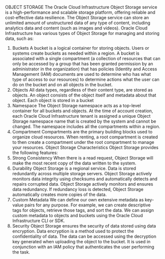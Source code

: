  OBJECT STORAGE
        The Oracle Cloud Infrastructure Object Storage service is a high-performance and scalable storage platform, offering reliable and cost-effective data resilience. 
The Object Storage service can store an unlimited amount of unstructured data of any type of content, including analytics data and content (such as images and videos). 
Oracle Cloud Infrastructure has various types of Object Storage for managing and storing data, such as:
1. Buckets
        A bucket is a logical container for storing objects. Users or systems create buckets as needed within a region. A bucket is associated with a single compartment (a collection of resources that can 
   only be accessed by a group that has been granted permission by an administrator in the organization) that has policies (Identity and Access Management (IAM) documents are used to determine who has 
   what type of access to our resources) to determine actions what the user can do on the bucket and on all objects in the bucket.
2.  Objects
        All data types, regardless of their content type, are stored as objects. An object consists of the object itself and metadata about that object. Each object is stored in a bucket
3.  Namespace
        The Object Storage namespace acts as a top-level container for all buckets and objects. At the time of account creation, each Oracle Cloud Infrastructure tenant is assigned a unique Object Storage 
    namespace name that is created by the system and cannot be changed. The namespace includes all the compartments within a region. 
4.  Compartment
        Compartments are the primary building blocks used to organize cloud resources. When renting, a root compartment is created to then create a compartment under the root compartment to 
    manage your resources. 
Object Storage Characteristics
Object Storage provides the following features:
1. Strong Consistency
    When there is a read request, Object Storage will make the most recent copy of the data written to the system.
2. Durability
    Object Storage is a regional service. Data is stored redundantly across multiple storage servers. Object Storage actively monitors data integrity using checksums and automatically detects 
  and repairs corrupted data. Object Storage actively monitors and ensures data redundancy. If redundancy loss is detected, Object Storage automatically creates more copies of the data.
3. Custom Metadata
    We can define our own extensive metadata as key-value pairs for any purpose. For example, we can create descriptive tags for objects, retrieve those tags, and sort the data. We can assign custom 
  metadata to objects and buckets using the Oracle Cloud Infrastructure CLI or SDK.
4. Security
      Object Storage ensures the security of data stored using data encryption. Data encryption is a method used to protect the confidentiality of data. The data can be accessed using the decryption key 
    generated when uploading the object to the bucket. It is used in conjunction with an IAM policy that authenticates the user performing the task.
